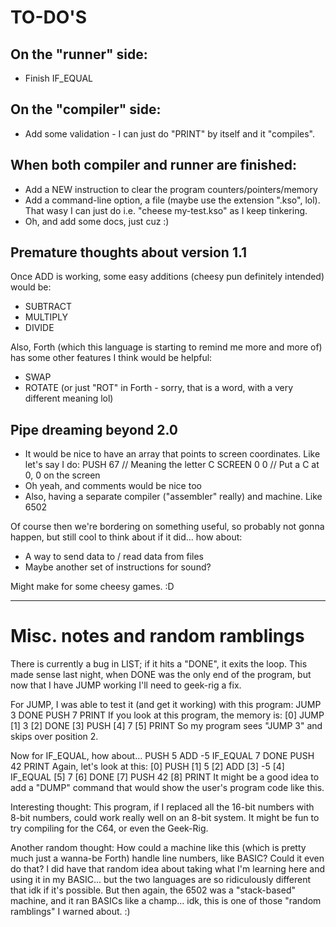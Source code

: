 # TO-DO'S

## On the "runner" side:

* Finish IF_EQUAL

## On the "compiler" side:

* Add some validation - I can just do "PRINT" by itself and it "compiles".

## When both compiler and runner are finished:

* Add a NEW instruction to clear the program counters/pointers/memory
* Add a command-line option, a file (maybe use the extension ".kso", lol).  That wasy I can just do i.e. "cheese my-test.kso" as I keep tinkering.
* Oh, and add some docs, just cuz :)

## Premature thoughts about version 1.1

Once ADD is working, some easy additions (cheesy pun definitely intended) would be:

* SUBTRACT
* MULTIPLY
* DIVIDE

Also, Forth (which this language is starting to remind me more and more of) has some other features I think would be helpful:

* SWAP
* ROTATE (or just "ROT" in Forth - sorry, that is a word, with a very different meaning lol)

## Pipe dreaming beyond 2.0

* It would be nice to have an array that points to screen coordinates.  Like let's say I do:
	PUSH 67		// Meaning the letter C
	SCREEN 0 0	// Put a C at 0, 0 on the screen
* Oh yeah, and comments would be nice too
* Also, having a separate compiler ("assembler" really) and machine.  Like 6502

Of course then we're bordering on something useful, so probably not gonna happen, but still cool to think about if it did... how about:

* A way to send data to / read data from files
* Maybe another set of instructions for sound?

Might make for some cheesy games. :D

----------------------------------------------------

# Misc. notes and random ramblings

There is currently a bug in LIST; if it hits a "DONE", it exits the loop.  This made sense last night, when DONE was the only end of the program, but now that I have JUMP working I'll need to geek-rig a fix.

For JUMP, I was able to test it (and get it working) with this program:
	JUMP 3
	DONE
	PUSH 7
	PRINT
If you look at this program, the memory is:
	[0] JUMP
	[1] 3
	[2] DONE
	[3] PUSH
	[4] 7
	[5] PRINT
So my program sees "JUMP 3" and skips over position 2.

Now for IF_EQUAL, how about...
	PUSH 5
	ADD -5
	IF_EQUAL 7
	DONE
	PUSH 42
	PRINT
Again, let's look at this:
	[0] PUSH
	[1] 5
	[2] ADD
	[3] -5
	[4] IF_EQUAL
	[5] 7
	[6] DONE
	[7] PUSH 42
	[8] PRINT
It might be a good idea to add a "DUMP" command that would show the user's program code like this.

Interesting thought: This program, if I replaced all the 16-bit numbers with 8-bit numbers, could work really well on an 8-bit system.  It might be fun to try compiling for the C64, or even the Geek-Rig.

Another random thought: How could a machine like this (which is pretty much just a wanna-be Forth) handle line numbers, like BASIC?  Could it even do that?  I did have that random idea about taking what I'm learning here and using it in my BASIC... but the two languages are so ridiculously different that idk if it's possible.  But then again, the 6502 was a "stack-based" machine, and it ran BASICs like a champ... idk, this is one of those "random ramblings" I warned about. :)
